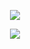 <p align="center">
  <img src="https://github.com/marnixkoops/timeFold/blob/master/framer-logo.png">
</p>

<p align="center">
  <img src="https://github.com/marnixkoops/timeFold/blob/master/logo2.png">
</p>
